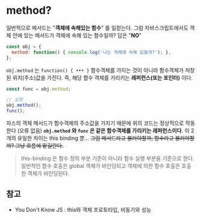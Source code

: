 # method?
일반적으로 메서드는 "**객체에 속해있는 함수**" 를 일컫는다. 그럼 자바스크립트에서도 객체 안에 있는 메서드가 객체에 속해 있는 함수일까? 답은 "**NO**"

```js
const obj = {
  method: function() { console.log('나는 객체에 속해 있을까?'); },
};
```
`obj.method` 는 `function() { ••• }` 함수객체를 가지는 것이 아니라 함수객체가 저장된 위치(주소)값을 가진다. 즉, 해당 함수 객체를 가리키는 **레퍼런스(또는 포인터)** 이다.

```js
const func = obj.method;

// 실행
obj.method();
func();
```
자스의 객체 메서드가 함수객체의 주소값을 가지기 때문에 위의 코드는 정상적으로 작동한다 (오류 없음) **`obj.method` 와 `func` 은 같은 함수객체를 가리키는 레퍼런스이다**. 이 2개의 유일한 차이는 this binding 뿐... ~~그럼 메서드라고 불러야할까, 함수라고 불러야할까? 그냥 흐름에 맡길란다.~~

> this-binding 은 함수 정의 부분 기준이 아니라 함수 실행 부분을 기준으로 한다. 일반적인 함수 호출은 global 객체가 바인딩되고 객체에 의한 함수 호출은 호출한 객체가 바인딩된다.

## 참고
- You Don't Know JS : this와 객체 프로토타입, 비동기와 성능 